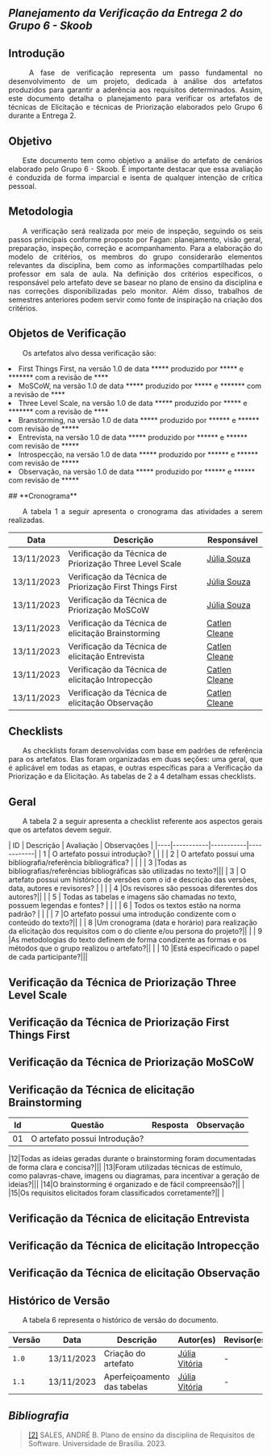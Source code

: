 ## ***Planejamento da Verificação da Entrega 2 do Grupo 6 - Skoob***

## **Introdução**
<p align="justify">
&emsp;&emsp; A fase de verificação representa um passo fundamental no desenvolvimento de um projeto, dedicada à análise dos artefatos produzidos para garantir a aderência aos requisitos determinados. Assim, este documento detalha o planejamento para verificar os artefatos de técnicas de Elicitação e técnicas de Priorização elaborados pelo Grupo 6 durante a Entrega 2.
</p>

## **Objetivo**
<p align="justify">
&emsp;&emsp;Este documento tem como objetivo a análise do artefato de cenários elaborado pelo Grupo 6 - Skoob. É importante destacar que essa avaliação é conduzida de forma imparcial e isenta de qualquer intenção de crítica pessoal. 
</p>

## **Metodologia**
<p align="justify"> 
&emsp;&emsp;A verificação será realizada por meio de inspeção, seguindo os seis passos principais conforme proposto por Fagan: planejamento, visão geral, preparação, inspeção, correção e acompanhamento. Para a elaboração do modelo de critérios, os membros do grupo considerarão elementos relevantes da disciplina, bem como as informações compartilhadas pelo professor em sala de aula. Na definição dos critérios específicos, o responsável pelo artefato deve se basear no plano de ensino da disciplina e nas correções disponibilizadas pelo monitor. Além disso, trabalhos de semestres anteriores podem servir como fonte de inspiração na criação dos critérios.
</p>

## **Objetos de Verificação**
<p align="justify"> 
&emsp;&emsp;Os artefatos alvo dessa verificação são:
<li>First Things First, na versão 1.0 de data ***** produzido por ***** e ******* com a revisão de ****
</li>
<li>MoSCoW, na versão 1.0 de data ***** produzido por ***** e ******* com a revisão de ****
</li>
<li>Three Level Scale, na versão 1.0 de data ***** produzido por ***** e ******* com a revisão de ****
</li>
<li>Branstorming, na versão 1.0 de data ***** produzido por ****** e ****** com revisão de *****</li>
<li>Entrevista, na versão 1.0 de data ***** produzido por ****** e ****** com revisão de *****</li>
<li>Introspecção, na versão 1.0 de data ***** produzido por ****** e ****** com revisão de *****</li>
<li>Observação, na versão 1.0 de data ***** produzido por ****** e ****** com revisão de *****</li>
</p>
## **Cronograma**
<p align="justify"> 
&emsp;&emsp;A tabela 1  a seguir apresenta o cronograma das atividades a serem realizadas.</p>

|Data| Descrição | Responsável |
|----|-----------|-------------|
|13/11/2023| Verificação da Técnica de Priorização Three Level Scale |[Júlia Souza](https://github.com/JuliaSSouza)|
|13/11/2023| Verificação da Técnica de Priorização First Things First |[Júlia Souza](https://github.com/JuliaSSouza)|
|13/11/2023| Verificação da Técnica de Priorização MoSCoW |[Júlia Souza](https://github.com/JuliaSSouza)|
|13/11/2023| Verificação da Técnica de elicitação Brainstorming| [Catlen Cleane](https://github.com/catlenc) |
|13/11/2023| Verificação da Técnica de elicitação Entrevista| [Catlen Cleane](https://github.com/catlenc) |
|13/11/2023| Verificação da Técnica de elicitação Intropecção| [Catlen Cleane](https://github.com/catlenc) |
|13/11/2023| Verificação da Técnica de elicitação Observação| [Catlen Cleane](https://github.com/catlenc) |


## **Checklists**
<p align="justify"> 
&emsp;&emsp;As checklists foram desenvolvidas com base em padrões de referência para os artefatos. Elas foram organizadas em duas seções: uma geral, que é aplicável em todas as etapas, e outras específicas para a Verificação da Priorização e da Elicitação. As tabelas de 2 a 4 detalham essas checklists.
</p>

## **Geral**
<p align="justify"> 
&emsp;&emsp;A tabela 2 a seguir apresenta a checklist referente aos aspectos gerais que os artefatos devem seguir.
</p>
| ID | Descrição | Avaliação | Observações |
|----|-----------|-----------|------------|
| 1  | O artefato possui introdução? | | |
| 2  | O artefato possui uma bibliografia/referência bibliográfica? | | |
| 3  |Todas as bibliografias/referências bibliográficas são utilizadas no texto?|||
| 3  | O artefato possui um histórico de versões com o id e descrição das versões, data, autores e revisores? | | |
| 4  |Os revisores são pessoas diferentes dos autores?|| |
| 5  | Todas as tabelas e imagens são chamadas no texto, possuem legendas e fontes? | | |
| 6  | Todos os textos estão na norma padrão? | | |
| 7  |O artefato possui uma introdução condizente com o conteúdo do texto?|| |
| 8  |Um cronograma (data e horário) para realização da elicitação dos requisitos com o do cliente e/ou persona do projeto?|| |
| 9  |As metodologias do texto definem de forma condizente as formas e os métodos que o grupo realizou o artefato?|| |
| 10 |Está especificado o papel de cada participante?|||



## **Verificação da Técnica de Priorização Three Level Scale**

## **Verificação da Técnica de Priorização First Things First**

## **Verificação da Técnica de Priorização MoSCoW**

## **Verificação da Técnica de elicitação Brainstorming**
|Id|Questão|Resposta|Observação|
|----|----|-----|-----|
|01|O artefato possui Introdução?|| |

|12|Todas as ideias geradas durante o brainstorming foram documentadas de forma clara e concisa?|||
|13|Foram utilizadas técnicas de estímulo, como palavras-chave, imagens ou diagramas, para incentivar a geração de ideias?|||
|14|O brainstorming é organizado e de fácil compreensão?|| |
|15|Os requisitos elicitados foram classificados corretamente?|| |

## **Verificação da Técnica de elicitação Entrevista**

## **Verificação da Técnica de elicitação Intropecção**

## **Verificação da Técnica de elicitação Observação**


## **Histórico de Versão**
<p align="justify">
&emsp;&emsp;A tabela 6 representa o histórico de versão do documento.
</p>

| Versão | Data | Descrição | Autor(es)| Revisor(es)|
|--------|------|-----------|----------|------------|
|`1.0`   |13/11/2023| Criação do artefato |  [Júlia Vitória](https://github.com/Juhvitoria4) | - |
|`1.1` | 13/11/2023 | Aperfeiçoamento das tabelas |[Júlia Vitória](https://github.com/Juhvitoria4)|-|


## *Bibliografia*


> <a href="https://aprender3.unb.br/pluginfile.php/2692699/mod_resource/content/34/Plano_de_Ensino%20RE%20022023%20Turma%202.pdf">[2]</a>  SALES, ANDRÉ B. Plano de ensino da disciplina de Requisitos de Software. Universidade de Brasília. 2023.